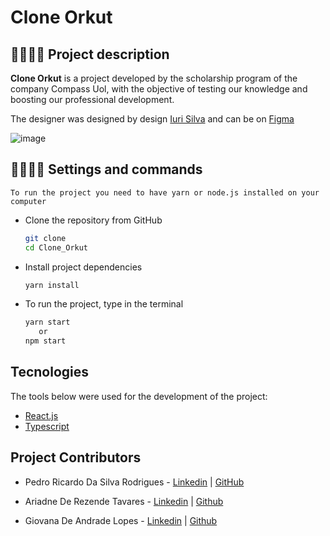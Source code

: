 # Clone Orkut
## :woman_office_worker::man_office_worker: Project description

**Clone Orkut** is a project developed by the scholarship program of the company Compass Uol, with the objective of testing our knowledge and boosting our professional development.

The designer was designed by design [Iuri Silva](https://www.instagram.com/iuricode/) and can be on [Figma](https://www.figma.com/file/Yb9IBH56g7T1hdIyZ3BMNO/Desafios---Codel%C3%A2ndia?type=design&node-id=171980-3522&mode=design&t=ukPA5HGeYBaGWiMJ-0)

![image](https://github.com/eupedrorodrigues/Clone_Orkut/assets/122948103/d6bd003f-d6ec-483a-91ed-0f5ffe725efb)


## :woman_office_worker::man_office_worker: Settings and commands

    To run the project you need to have yarn or node.js installed on your computer

* Clone the repository from GitHub

  ```bash
  git clone 
  cd Clone_Orkut
  ```
* Install project dependencies

  ```bash
  yarn install
  ```
* To run the project, type in the terminal

  ```bash
  yarn start
     or
  npm start
  ```

## Tecnologies 

The tools below were used for the development of the project:

* [React.js](https://react.dev)
* [Typescript](https://www.typescriptlang.org)

## Project Contributors

* Pedro Ricardo Da Silva Rodrigues - [Linkedin](https://www.linkedin.com/in/pedro-rodrigues-50986a262/) | [GitHub](https://github.com/eupedrorodrigues)

* Ariadne De Rezende Tavares - [Linkedin](https://www.linkedin.com/in/ariadne-rezende-13895623b/) | [Github](https://github.com/ariadnerezende)

* Giovana De Andrade Lopes  - [Linkedin](https://www.linkedin.com/in/giovana-lopes-984847251/) | [Github](https://github.com/glopes2003)
